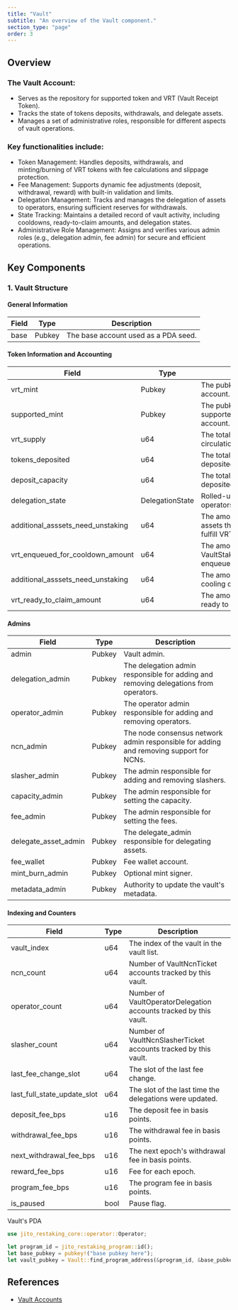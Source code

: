 ```yaml
---
title: "Vault"
subtitle: "An overview of the Vault component."
section_type: "page"
order: 3
---
```


## Overview

### The Vault Account:

- Serves as the repository for supported token and VRT (Vault Receipt Token).
- Tracks the state of tokens deposits, withdrawals, and delegate assets.
- Manages a set of administrative roles, responsible for different aspects of vault operations.

### Key functionalities include:

- Token Management: Handles deposits, withdrawals, and minting/burning of VRT tokens with fee calculations and slippage protection.
- Fee Management: Supports dynamic fee adjustments (deposit, withdrawal, reward) with built-in validation and limits.
- Delegation Management: Tracks and manages the delegation of assets to operators, ensuring sufficient reserves for withdrawals.
- State Tracking: Maintains a detailed record of vault activity, including cooldowns, ready-to-claim amounts, and delegation states.
- Administrative Role Management: Assigns and verifies various admin roles (e.g., delegation admin, fee admin) for secure and efficient operations.


## Key Components

### 1. Vault Structure

#### General Information

| Field                             | Type            | Description                                                                            |
| --------------------------------- | --------------- | -------------------------------------------------------------------------------------- |
| base                              | Pubkey          | The base account used as a PDA seed.                                                   |

#### Token Information and Accounting

| Field                             | Type            | Description                                                                            |
| --------------------------------- | --------------- | -------------------------------------------------------------------------------------- |
| vrt_mint                          | Pubkey          | The pubkey of VRT's mint account.                                                      |
| supported_mint                    | Pubkey          | The pubkey of supported_mint's mint account.                                           |
| vrt_supply                        | u64             | The total number of VRT in circulation.                                                |
| tokens_deposited                  | u64             | The total number of tokens deposited.                                                  |
| deposit_capacity                  | u64             | The total number of tokens deposited.                                                  |
| delegation_state                  | DelegationState | Rolled-up stake state for all operators in the set.                                    |
| additional_asssets_need_unstaking | u64             | The amount of additional assets that need unstaking to fulfill VRT withdrawals.        |
| vrt_enqueued_for_cooldown_amount  | u64             | The amount of VRT tokens in VaultStakerWithdrawalTickets enqueued for cooldown.        |
| additional_asssets_need_unstaking | u64             | The amount of VRT tokens cooling down.                                                 |
| vrt_ready_to_claim_amount         | u64             | The amount of VRT tokens ready to claim.                                               |

#### Admins

| Field                             | Type            | Description                                                                            |
| --------------------------------- | --------------- | -------------------------------------------------------------------------------------- |
| admin                             | Pubkey          | Vault admin.                                                                           |
| delegation_admin                  | Pubkey          | The delegation admin responsible for adding and removing delegations from operators.   |
| operator_admin                    | Pubkey          | The operator admin responsible for adding and removing operators.                      |
| ncn_admin                         | Pubkey          | The node consensus network admin responsible for adding and removing support for NCNs. |
| slasher_admin                     | Pubkey          | The admin responsible for adding and removing slashers.                                |
| capacity_admin                    | Pubkey          | The admin responsible for setting the capacity.                                        |
| fee_admin                         | Pubkey          | The admin responsible for setting the fees.                                            |
| delegate_asset_admin              | Pubkey          | The delegate_admin responsible for delegating assets.                                  |
| fee_wallet                        | Pubkey          | Fee wallet account.                                                                    |
| mint_burn_admin                   | Pubkey          | Optional mint signer.                                                                  |
| metadata_admin                    | Pubkey          | Authority to update the vault's metadata.                                              |


#### Indexing and Counters

| Field                             | Type            | Description                                                                            |
| --------------------------------- | --------------- | -------------------------------------------------------------------------------------- |
| vault_index                       | u64             | The index of the vault in the vault list.                                              |
| ncn_count                         | u64             | Number of VaultNcnTicket accounts tracked by this vault.                               |
| operator_count                    | u64             | Number of VaultOperatorDelegation accounts tracked by this vault.                      |
| slasher_count                     | u64             | Number of VaultNcnSlasherTicket accounts tracked by this vault.                        |
| last_fee_change_slot              | u64             | The slot of the last fee change.                                                       |
| last_full_state_update_slot       | u64             | The slot of the last time the delegations were updated.                                |
| deposit_fee_bps                   | u16             | The deposit fee in basis points.                                                       |
| withdrawal_fee_bps                | u16             | The withdrawal fee in basis points.                                                    |
| next_withdrawal_fee_bps           | u16             | The next epoch's withdrawal fee in basis points.                                       |
| reward_fee_bps                    | u16             | Fee for each epoch.                                                                    |
| program_fee_bps                   | u16             | The program fee in basis points.                                                       |
| is_paused                         | bool            | Pause flag.                                                                            |

Vault's PDA

```rust
use jito_restaking_core::operator::Operator;

let program_id = jito_restaking_program::id();
let base_pubkey = pubkey!("base pubkey here");
let vault_pubkey = Vault::find_program_address(&program_id, &base_pubkey).0;
```

## References
- [Vault Accounts](/restaking/vault/vault-accounts)
